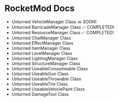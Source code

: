 # RocketMod Docs
- Unturned VehicleManager Class 🔜 SOON!
- Unturned BarricadeManager Class ✅ COMPLETED!
- Unturned ResourceManager Class ✅ COMPLETED!
- Unturned ChatManager Class
- Unturned EffectManager Class
- Unturned ItemManager Class
- Unturned LevelManager Class
- Unturned LightingManager Class
- Unturned StructureManager Class
- Unturned UseableConsumeable Class
- Unturned UseableGun Class
- Unturned UseableThrowable Class
- Unturned UseableTire Class
- Unturned UseableVehiclePaint Class
- Unturned DamageTool Class
